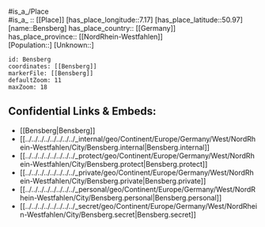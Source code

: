 ﻿---
location: [50.97,7.17] 
mapzoom: [7,12] 
mapmarker: city 
type: City
tags:
- geo/City


SpocWebEntityId: 29101
isDeleted: false
confidential: public

---
#is_a_/Place  
#is_a_ :: [[Place]] 
[has_place_longitude::7.17] 
[has_place_latitude::50.97] 
[name::Bensberg] 
has_place_country:: [[Germany]]  
has_place_province:: [[NordRhein-Westfahlen]]  
[Population::] 
[Unknown::] 


```leaflet
id: Bensberg
coordinates: [[Bensberg]] 
markerFile: [[Bensberg]] 
defaultZoom: 11 
maxZoom: 18
```


## Confidential Links & Embeds: 
- [[Bensberg|Bensberg]]  
- [[../../../../../../../../_internal/geo/Continent/Europe/Germany/West/NordRhein-Westfahlen/City/Bensberg.internal|Bensberg.internal]] 
- [[../../../../../../../../_protect/geo/Continent/Europe/Germany/West/NordRhein-Westfahlen/City/Bensberg.protect|Bensberg.protect]] 
- [[../../../../../../../../_private/geo/Continent/Europe/Germany/West/NordRhein-Westfahlen/City/Bensberg.private|Bensberg.private]] 
- [[../../../../../../../../_personal/geo/Continent/Europe/Germany/West/NordRhein-Westfahlen/City/Bensberg.personal|Bensberg.personal]] 
- [[../../../../../../../../_secret/geo/Continent/Europe/Germany/West/NordRhein-Westfahlen/City/Bensberg.secret|Bensberg.secret]] 

